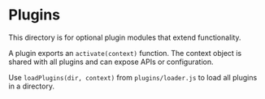 # Plugins
This directory is for optional plugin modules that extend functionality.

A plugin exports an `activate(context)` function. The context object is shared
with all plugins and can expose APIs or configuration.

Use `loadPlugins(dir, context)` from `plugins/loader.js` to load all plugins in a
directory.
